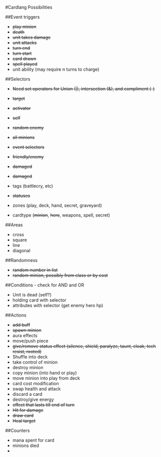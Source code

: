 #Cardlang Possibilities

##Event triggers
* ~~play minion~~
* ~~death~~
* ~~unit takes damage~~
* ~~unit attacks~~
* ~~turn end~~
* ~~turn start~~
* ~~card drawn~~
* ~~spell played~~
* unit ability (may require n turns to charge)

##Selectors
* ~~Need set operators for Union (|), intersection (&), and compliment (-)~~
* ~~target~~
* ~~activator~~
* ~~self~~
* ~~random enemy~~
* ~~all minions~~
* ~~event selectors~~
* ~~friendly/enemy~~
* ~~damaged~~
* ~~damaged~~

* tags (battlecry, etc)
* ~~statuses~~
* zones (play, deck, hand, secret, graveyard)
* cardtype (~~minion~~, ~~hero~~, weapons, spell, secret)

##Areas
* cross
* square
* line
* diagonal

##Randomness
* ~~random number in list~~
* ~~random minion, possibly from class or by cost~~

##Conditions - check for AND and OR
* Unit is dead (self?)
* holding card with selector
* attributes with selector (get enemy hero hp)


##Actions
* ~~add buff~~
* ~~spawn minion~~
* aura effects
* move/push piece
* ~~give/remove status effect (silence, shield, paralyze, taunt, cloak, tech resist, rooted)~~
* Shuffle into deck
* take control of minion
* destroy minion
* copy minion (into hand or play)
* move minion into play from deck
* card cost modification
* swap health and attack
* discard a card
* destroy/give energy
* ~~effect that lasts till end of turn~~
* ~~Hit for damage~~
* ~~draw card~~
* ~~Heal target~~

##Counters
* mana spent for card
* minions died 
* 